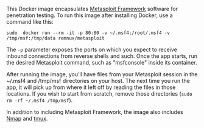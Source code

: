 This Docker image encapsulates [Metasploit Framework](https://github.com/rapid7/metasploit-framework) software for penetration testing. To run this image after installing Docker, use a command like this:

    sudo  docker run --rm -it -p 80:80 -v ~/.msf4:/root/.msf4 -v /tmp/msf:/tmp/data remnux/metasploit

The `-p` parameter exposes the ports on which you expect to receive inbound connections from reverse shells and such. Once the app starts, run the desired Metasploit command, such as "msfconsole" inside its container.

After running the image, you'll have files from your Metasploit session in the ~/.msf4 and /tmp/msf directories on your host. The next time you run the app, it will pick up from where it left off by reading the files in those locations. If you wish to start from scratch, remove those directories (`sudo rm -rf ~/.msf4 /tmp/msf`).

In addition to including Metasploit Framework, the image also includes [Nmap](https://nmap.org) and [tmux](https://tmux.github.io/).
